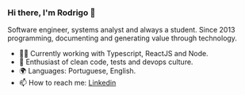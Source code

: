 ### Hi there, I'm Rodrigo 👋

Software engineer, systems analyst and always a student. Since 2013 programming, documenting and generating value through technology.

- 👨‍💻 Currently working with Typescript, ReactJS and Node.
- 🤖 Enthusiast of clean code, tests and devops culture.
- 🌍 Languages: Portuguese, English.
- 📫 How to reach me: [Linkedin](https://www.linkedin.com/in/rodrigolemosrl)
